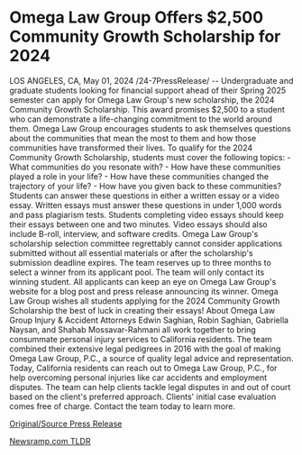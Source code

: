 # Omega Law Group Offers $2,500 Community Growth Scholarship for 2024

LOS ANGELES, CA, May 01, 2024 /24-7PressRelease/ -- Undergraduate and graduate students looking for financial support ahead of their Spring 2025 semester can apply for Omega Law Group's new scholarship, the 2024 Community Growth Scholarship. This award promises $2,500 to a student who can demonstrate a life-changing commitment to the world around them.  Omega Law Group encourages students to ask themselves questions about the communities that mean the most to them and how those communities have transformed their lives. To qualify for the 2024 Community Growth Scholarship, students must cover the following topics:  - What communities do you resonate with? - How have these communities played a role in your life? - How have these communities changed the trajectory of your life? - How have you given back to these communities?  Students can answer these questions in either a written essay or a video essay. Written essays must answer these questions in under 1,000 words and pass plagiarism tests. Students completing video essays should keep their essays between one and two minutes. Video essays should also include B-roll, interview, and software credits.  Omega Law Group's scholarship selection committee regrettably cannot consider applications submitted without all essential materials or after the scholarship's submission deadline expires.  The team reserves up to three months to select a winner from its applicant pool. The team will only contact its winning student. All applicants can keep an eye on Omega Law Group's website for a blog post and press release announcing its winner.  Omega Law Group wishes all students applying for the 2024 Community Growth Scholarship the best of luck in creating their essays!  About Omega Law Group Injury & Accident Attorneys  Edwin Saghian, Robin Saghian, Gabriella Naysan, and Shahab Mossavar-Rahmani all work together to bring consummate personal injury services to California residents. The team combined their extensive legal pedigrees in 2016 with the goal of making Omega Law Group, P.C., a source of quality legal advice and representation.  Today, California residents can reach out to Omega Law Group, P.C., for help overcoming personal injuries like car accidents and employment disputes. The team can help clients tackle legal disputes in and out of court based on the client's preferred approach. Clients' initial case evaluation comes free of charge. Contact the team today to learn more. 

[Original/Source Press Release](https://www.24-7pressrelease.com/press-release/510557/omega-law-group-offers-2500-community-growth-scholarship-for-2024) 

[Newsramp.com TLDR](https://newsramp.com/None) 